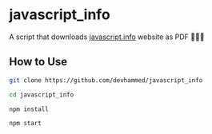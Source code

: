 # javascript_info

A script that downloads [javascript.info](https://javascript.info) website as PDF 🎉🎉🎉

## How to Use

```sh
git clone https://github.com/devhammed/javascript_info

cd javascript_info

npm install

npm start
```
